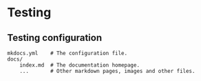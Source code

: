 # Testing


## Testing configuration


    mkdocs.yml    # The configuration file.
    docs/
        index.md  # The documentation homepage.
        ...       # Other markdown pages, images and other files.

